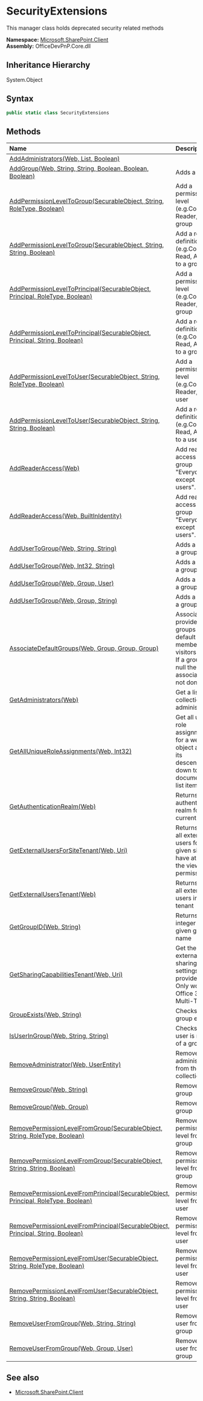 # SecurityExtensions
This manager class holds deprecated security related methods  

**Namespace:** [Microsoft.SharePoint.Client](Microsoft.SharePoint.Client.md)  
**Assembly:** OfficeDevPnP.Core.dll  
## Inheritance Hierarchy
System.Object  

## Syntax
```C#
public static class SecurityExtensions
```
## Methods
|**Name**|**Description**|
|:-----|:-----|
| [AddAdministrators(Web, List<UserEntity>, Boolean)](Microsoft.SharePoint.Client.SecurityExtensions.6ae7b819.md) | 
| [AddGroup(Web, String, String, Boolean, Boolean, Boolean)](Microsoft.SharePoint.Client.SecurityExtensions.6821c296.md) | Adds a group
| [AddPermissionLevelToGroup(SecurableObject, String, RoleType, Boolean)](Microsoft.SharePoint.Client.SecurityExtensions.7e8844c.md) | Add a permission level (e.g.Contribute, Reader,...) to a group
| [AddPermissionLevelToGroup(SecurableObject, String, String, Boolean)](Microsoft.SharePoint.Client.SecurityExtensions.e4482cf4.md) | Add a role definition (e.g.Contribute, Read, Approve) to a group
| [AddPermissionLevelToPrincipal(SecurableObject, Principal, RoleType, Boolean)](Microsoft.SharePoint.Client.SecurityExtensions.27dd60bf.md) | Add a permission level (e.g.Contribute, Reader,...) to a group
| [AddPermissionLevelToPrincipal(SecurableObject, Principal, String, Boolean)](Microsoft.SharePoint.Client.SecurityExtensions.bcafbed3.md) | Add a role definition (e.g.Contribute, Read, Approve) to a group
| [AddPermissionLevelToUser(SecurableObject, String, RoleType, Boolean)](Microsoft.SharePoint.Client.SecurityExtensions.5adad6c1.md) | Add a permission level (e.g.Contribute, Reader,...) to a user
| [AddPermissionLevelToUser(SecurableObject, String, String, Boolean)](Microsoft.SharePoint.Client.SecurityExtensions.f973c234.md) | Add a role definition (e.g.Contribute, Read, Approve) to a user
| [AddReaderAccess(Web)](Microsoft.SharePoint.Client.SecurityExtensions.ed280cd0.md) | Add read access to the group "Everyone except external users".
| [AddReaderAccess(Web, BuiltInIdentity)](Microsoft.SharePoint.Client.SecurityExtensions.c7da83a8.md) | Add read access to the group "Everyone except external users".
| [AddUserToGroup(Web, String, String)](Microsoft.SharePoint.Client.SecurityExtensions.174da59d.md) | Adds a user to a group
| [AddUserToGroup(Web, Int32, String)](Microsoft.SharePoint.Client.SecurityExtensions.a15d4933.md) | Adds a user to a group
| [AddUserToGroup(Web, Group, User)](Microsoft.SharePoint.Client.SecurityExtensions.86e5291a.md) | Adds a user to a group
| [AddUserToGroup(Web, Group, String)](Microsoft.SharePoint.Client.SecurityExtensions.fb8dc920.md) | Adds a user to a group
| [AssociateDefaultGroups(Web, Group, Group, Group)](Microsoft.SharePoint.Client.SecurityExtensions.9ceaf057.md) | Associate the provided groups as default owners, members or visitors groups. If a group is null then the association is not done
| [GetAdministrators(Web)](Microsoft.SharePoint.Client.SecurityExtensions.10b24275.md) | Get a list of site collection administrators
| [GetAllUniqueRoleAssignments(Web, Int32)](Microsoft.SharePoint.Client.SecurityExtensions.daa2e7f4.md) | Get all unique role assignments for a web object and all its descendents down to document or list item level.
| [GetAuthenticationRealm(Web)](Microsoft.SharePoint.Client.SecurityExtensions.c7f71f9e.md) | Returns the authentication realm for the current web
| [GetExternalUsersForSiteTenant(Web, Uri)](Microsoft.SharePoint.Client.SecurityExtensions.96e5dabd.md) | Returns a list all external users for a given site that have at least the viewpages permission
| [GetExternalUsersTenant(Web)](Microsoft.SharePoint.Client.SecurityExtensions.dac3008a.md) | Returns a list all external users in your tenant
| [GetGroupID(Web, String)](Microsoft.SharePoint.Client.SecurityExtensions.14a0cf4f.md) | Returns the integer ID for a given group name
| [GetSharingCapabilitiesTenant(Web, Uri)](Microsoft.SharePoint.Client.SecurityExtensions.6165887c.md) | Get the external sharing settings for the provided site. Only works in Office 365 Multi-Tenant
| [GroupExists(Web, String)](Microsoft.SharePoint.Client.SecurityExtensions.7e0748a8.md) | Checks if a group exists
| [IsUserInGroup(Web, String, String)](Microsoft.SharePoint.Client.SecurityExtensions.75d377f2.md) | Checks if a user is member of a group
| [RemoveAdministrator(Web, UserEntity)](Microsoft.SharePoint.Client.SecurityExtensions.fe945eb0.md) | Removes an administrators from the site collection
| [RemoveGroup(Web, String)](Microsoft.SharePoint.Client.SecurityExtensions.20a8af35.md) | Remove a group
| [RemoveGroup(Web, Group)](Microsoft.SharePoint.Client.SecurityExtensions.bfa1ee44.md) | Remove a group
| [RemovePermissionLevelFromGroup(SecurableObject, String, RoleType, Boolean)](Microsoft.SharePoint.Client.SecurityExtensions.d42b6c97.md) | Removes a permission level from a group
| [RemovePermissionLevelFromGroup(SecurableObject, String, String, Boolean)](Microsoft.SharePoint.Client.SecurityExtensions.64eef5df.md) | Removes a permission level from a group
| [RemovePermissionLevelFromPrincipal(SecurableObject, Principal, RoleType, Boolean)](Microsoft.SharePoint.Client.SecurityExtensions.8f162e10.md) | Removes a permission level from a user
| [RemovePermissionLevelFromPrincipal(SecurableObject, Principal, String, Boolean)](Microsoft.SharePoint.Client.SecurityExtensions.f3f34f1.md) | Removes a permission level from a user
| [RemovePermissionLevelFromUser(SecurableObject, String, RoleType, Boolean)](Microsoft.SharePoint.Client.SecurityExtensions.b4db0942.md) | Removes a permission level from a user
| [RemovePermissionLevelFromUser(SecurableObject, String, String, Boolean)](Microsoft.SharePoint.Client.SecurityExtensions.4d6b82ef.md) | Removes a permission level from a user
| [RemoveUserFromGroup(Web, String, String)](Microsoft.SharePoint.Client.SecurityExtensions.ec40d40c.md) | Removes a user from a group
| [RemoveUserFromGroup(Web, Group, User)](Microsoft.SharePoint.Client.SecurityExtensions.138472c.md) | Removes a user from a group
## See also
- [Microsoft.SharePoint.Client](Microsoft.SharePoint.Client.md)
